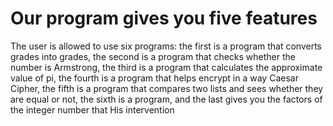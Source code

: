 # Our program gives you five features
The user is allowed to use six programs: 
the first is a program that converts grades into grades, 
the second is a program that checks whether the number is Armstrong, 
the third is a program that calculates the approximate value of pi, 
the fourth is a program that helps encrypt in a way Caesar Cipher, 
the fifth is a program that compares two lists and sees whether they are equal or not, 
the sixth is a program, and the last gives you the factors of the integer number that His intervention
